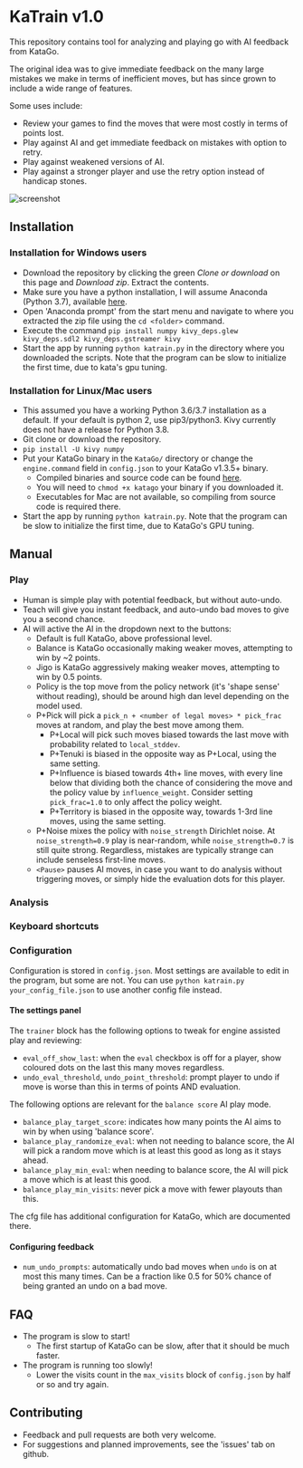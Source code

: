 # KaTrain v1.0

This repository contains  tool for analyzing and playing go with AI feedback from KataGo.

The original idea was to give immediate feedback on the many large mistakes we make in terms of inefficient moves,
but has since grown to include a wide range of features.

Some uses include:

* Review your games to find the moves that were most costly in terms of points lost.
* Play against AI and get immediate feedback on mistakes with option to retry.
* Play against weakened versions of AI.
* Play against a stronger player and use the retry option instead of handicap stones.

![screenshot](https://imgur.com/t3Im6Xu.png)

## Installation

### Installation for Windows users

* Download the repository by clicking the green *Clone or download* on this page and *Download zip*. Extract the contents.
* Make sure you have a python installation, I will assume Anaconda (Python 3.7), available [here](https://www.anaconda.com/distribution/#download-section). 
* Open 'Anaconda prompt' from the start menu and navigate to where you extracted the zip file using the `cd <folder>` command.
* Execute the command `pip install numpy kivy_deps.glew kivy_deps.sdl2 kivy_deps.gstreamer kivy`
* Start the app by running `python katrain.py` in the directory where you downloaded the scripts. Note that the program can be slow to initialize the first time, due to kata's gpu tuning.

### Installation for Linux/Mac users

* This assumed you have a working Python 3.6/3.7 installation as a default. If your default is python 2, use pip3/python3. Kivy currently does not have a release for Python 3.8.
* Git clone or download the repository.
* `pip install -U kivy numpy`
* Put your KataGo binary in the `KataGo/` directory or change the `engine.command` field in `config.json` to your KataGo v1.3.5+ binary.
    *  Compiled binaries and source code can be found [here](https://github.com/lightvector/KataGo/releases).
    * You will need to `chmod +x katago` your binary if you downloaded it.  
    * Executables for Mac are not available, so compiling from source code is required there.
* Start the app by running `python katrain.py`.  Note that the program can be slow to initialize the first time, due to KataGo's GPU tuning.

## Manual

### Play

* Human is simple play with potential feedback, but without auto-undo.
* Teach will give you instant feedback, and auto-undo bad moves to give you a second chance. 
* AI will active the AI in the dropdown next to the buttons:
    * Default is full KataGo, above professional level. 
    * Balance is KataGo occasionally making weaker moves, attempting to win by ~2 points. 
    * Jigo is KataGo aggressively making weaker moves, attempting to win by 0.5 points.
    * Policy is the top move from the policy network (it's 'shape sense' without reading), should be around high dan level depending on the model used.
    * P+Pick will pick a `pick_n + <number of legal moves> * pick_frac` moves at random, and play the best move among them.
        * P+Local will pick such moves biased towards the last move with probability related to `local_stddev`.
        * P+Tenuki is biased in the opposite way as P+Local, using the same setting.
        * P+Influence is biased towards 4th+ line moves, with every line below that dividing both the chance of considering the move and the policy value by `influence_weight`. Consider setting `pick_frac=1.0` to only affect the policy weight. 
        * P+Territory is biased in the opposite way, towards 1-3rd line moves, using the same setting. 
    * P+Noise mixes the policy with `noise_strength` Dirichlet noise. At `noise_strength=0.9` play is near-random, while `noise_strength=0.7` is still quite strong. Regardless, mistakes are typically strange can include senseless first-line moves. 
    * `<Pause>` pauses AI moves, in case you want to do analysis without triggering moves, or simply hide the evaluation dots for this player.

### Analysis


### Keyboard shortcuts



### Configuration

Configuration is stored in `config.json`. Most settings are available to edit in the program, but some are not.
You can use `python katrain.py your_config_file.json` to use another config file instead.

#### The settings panel



The `trainer` block has the following options to tweak for engine assisted play and reviewing:

* `eval_off_show_last`: when the `eval` checkbox is off for a player, show coloured dots on the last this many moves regardless. 
* `undo_eval_threshold`, `undo_point_threshold`: prompt player to undo if move is worse than this in terms of points AND evaluation.

The following options are relevant for the `balance score` AI play mode. 

* `balance_play_target_score`: indicates how many points the AI aims to win by when using 'balance score'.
* `balance_play_randomize_eval`: when not needing to balance score, the AI will pick a random move which is at least this good as long as it stays ahead.
* `balance_play_min_eval`: when needing to balance score, the AI will pick a move which is at least this good.
* `balance_play_min_visits`: never pick a move with fewer playouts than this.

The cfg file has additional configuration for KataGo, which are documented there. 

#### Configuring feedback

* `num_undo_prompts`: automatically undo bad moves when `undo` is on at most this many times. Can be a fraction like 0.5 for 50% chance of being granted an undo on a bad move. 

## FAQ

* The program is slow to start!
  * The first startup of KataGo can be slow, after that it should be much faster.
* The program is running too slowly!
  *  Lower the visits count in the `max_visits` block of `config.json` by half or so and try again.
 

## Contributing

* Feedback and pull requests are both very welcome.
* For suggestions and planned improvements, see the 'issues' tab on github.
